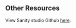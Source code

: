 ## Other Resources

View Sanity studio Github [here](https://github.com/burnham-dev/daily-runner-studio).
